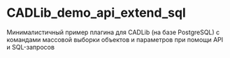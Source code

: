 # CADLib_demo_api_extend_sql
Минималистичный пример плагина для CADLib (на базе PostgreSQL) с командами массовой выборки объектов и параметров при помощи API и SQL-запросов
